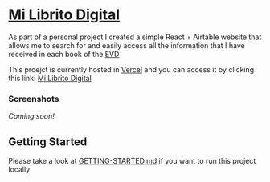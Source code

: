 # [Mi Librito Digital](https://milibrito.digital)

As part of a personal project I created a simple React + Airtable website that allows me to search for and easily access all the information that I have received in each book of the [EVD](https://www.evdsky.com)

This proejct is currently hosted in [Vercel](https://vercel.com/) and you can access it by clicking this link: [Mi Librito Digital](https://milibrito.digital)

### Screenshots

_Coming soon!_

## Getting Started

Please take a look at [GETTING-STARTED.md](https://github.com/isaacluy/mi-librito-digital/blob/develop/GETTING-STARTED.md) if you want to run this project locally
